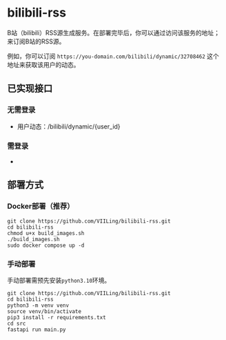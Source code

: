 # bilibili-rss

B站（bilibili）RSS源生成服务。在部署完毕后，你可以通过访问该服务的地址；来订阅B站的RSS源。

例如，你可以订阅 `https://you-domain.com/bilibili/dynamic/32708462` 这个地址来获取该用户的动态。

## 已实现接口

### 无需登录

- 用户动态：/bilibili/dynamic/{user_id}

### 需登录

- 

## 部署方式

### Docker部署（推荐）

```shell
git clone https://github.com/VIILing/bilibili-rss.git
cd bilibili-rss
chmod u+x build_images.sh
./build_images.sh
sudo docker compose up -d
```

### 手动部署

手动部署需预先安装`python3.10`环境。

```shell
git clone https://github.com/VIILing/bilibili-rss.git
cd bilibili-rss
python3 -m venv venv
source venv/bin/activate
pip3 install -r requirements.txt
cd src
fastapi run main.py
```
